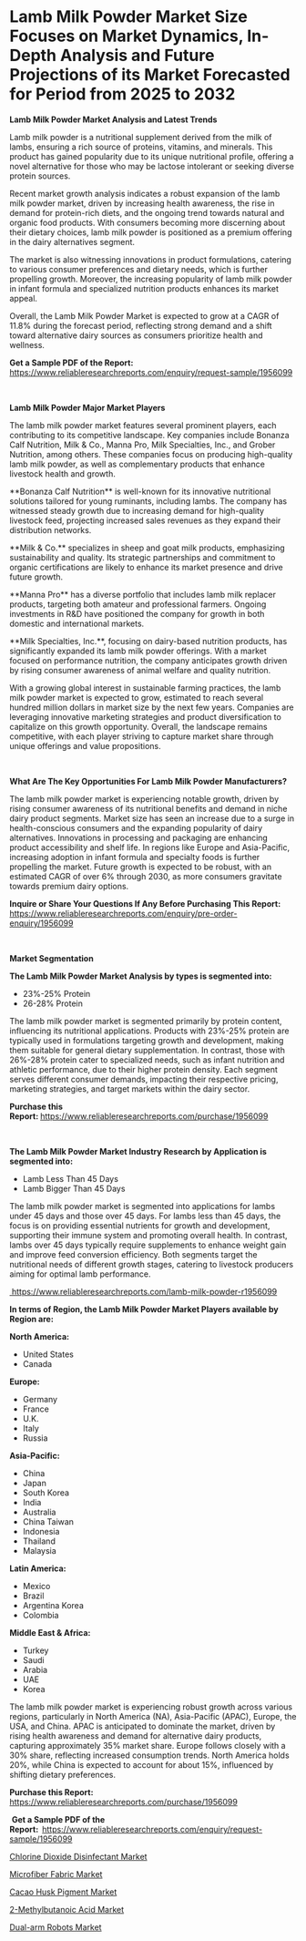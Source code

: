 <p><h1>Lamb Milk Powder Market Size Focuses on Market Dynamics, In-Depth Analysis and Future Projections of its Market Forecasted for Period from 2025 to 2032</h1></p><p><strong>Lamb Milk Powder Market Analysis and Latest Trends</strong></p>
<p><p>Lamb milk powder is a nutritional supplement derived from the milk of lambs, ensuring a rich source of proteins, vitamins, and minerals. This product has gained popularity due to its unique nutritional profile, offering a novel alternative for those who may be lactose intolerant or seeking diverse protein sources. </p><p>Recent market growth analysis indicates a robust expansion of the lamb milk powder market, driven by increasing health awareness, the rise in demand for protein-rich diets, and the ongoing trend towards natural and organic food products. With consumers becoming more discerning about their dietary choices, lamb milk powder is positioned as a premium offering in the dairy alternatives segment. </p><p>The market is also witnessing innovations in product formulations, catering to various consumer preferences and dietary needs, which is further propelling growth. Moreover, the increasing popularity of lamb milk powder in infant formula and specialized nutrition products enhances its market appeal. </p><p>Overall, the Lamb Milk Powder Market is expected to grow at a CAGR of 11.8% during the forecast period, reflecting strong demand and a shift toward alternative dairy sources as consumers prioritize health and wellness.</p></p>
<p><strong>Get a Sample PDF of the Report:&nbsp;</strong> <a href="https://www.reliableresearchreports.com/enquiry/request-sample/1956099?utm_campaign=114&utm_medium=2&utm_source=Github&utm_content=ia&utm_term=31012025&utm_id=lamb-milk-powder">https://www.reliableresearchreports.com/enquiry/request-sample/1956099</a></p>
<p>&nbsp;</p>
<p><strong>Lamb Milk Powder Major Market Players</strong></p>
<p><p>The lamb milk powder market features several prominent players, each contributing to its competitive landscape. Key companies include Bonanza Calf Nutrition, Milk & Co., Manna Pro, Milk Specialties, Inc., and Grober Nutrition, among others. These companies focus on producing high-quality lamb milk powder, as well as complementary products that enhance livestock health and growth.</p><p>**Bonanza Calf Nutrition** is well-known for its innovative nutritional solutions tailored for young ruminants, including lambs. The company has witnessed steady growth due to increasing demand for high-quality livestock feed, projecting increased sales revenues as they expand their distribution networks.</p><p>**Milk & Co.** specializes in sheep and goat milk products, emphasizing sustainability and quality. Its strategic partnerships and commitment to organic certifications are likely to enhance its market presence and drive future growth.</p><p>**Manna Pro** has a diverse portfolio that includes lamb milk replacer products, targeting both amateur and professional farmers. Ongoing investments in R&D have positioned the company for growth in both domestic and international markets.</p><p>**Milk Specialties, Inc.**, focusing on dairy-based nutrition products, has significantly expanded its lamb milk powder offerings. With a market focused on performance nutrition, the company anticipates growth driven by rising consumer awareness of animal welfare and quality nutrition.</p><p>With a growing global interest in sustainable farming practices, the lamb milk powder market is expected to grow, estimated to reach several hundred million dollars in market size by the next few years. Companies are leveraging innovative marketing strategies and product diversification to capitalize on this growth opportunity. Overall, the landscape remains competitive, with each player striving to capture market share through unique offerings and value propositions.</p></p>
<p>&nbsp;</p>
<p><strong>What Are The Key Opportunities For Lamb Milk Powder Manufacturers?</strong></p>
<p><p>The lamb milk powder market is experiencing notable growth, driven by rising consumer awareness of its nutritional benefits and demand in niche dairy product segments. Market size has seen an increase due to a surge in health-conscious consumers and the expanding popularity of dairy alternatives. Innovations in processing and packaging are enhancing product accessibility and shelf life. In regions like Europe and Asia-Pacific, increasing adoption in infant formula and specialty foods is further propelling the market. Future growth is expected to be robust, with an estimated CAGR of over 6% through 2030, as more consumers gravitate towards premium dairy options.</p></p>
<p><strong>Inquire or Share Your Questions If Any Before Purchasing This Report:</strong> <a href="https://www.reliableresearchreports.com/enquiry/pre-order-enquiry/1956099?utm_campaign=114&utm_medium=2&utm_source=Github&utm_content=ia&utm_term=31012025&utm_id=lamb-milk-powder">https://www.reliableresearchreports.com/enquiry/pre-order-enquiry/1956099</a></p>
<p>&nbsp;</p>
<p><strong>Market Segmentation</strong></p>
<p><strong>The Lamb Milk Powder Market Analysis by types is segmented into:</strong></p>
<p><ul><li>23%-25% Protein</li><li>26-28% Protein</li></ul></p>
<p><p>The lamb milk powder market is segmented primarily by protein content, influencing its nutritional applications. Products with 23%-25% protein are typically used in formulations targeting growth and development, making them suitable for general dietary supplementation. In contrast, those with 26%-28% protein cater to specialized needs, such as infant nutrition and athletic performance, due to their higher protein density. Each segment serves different consumer demands, impacting their respective pricing, marketing strategies, and target markets within the dairy sector.</p></p>
<p><strong>Purchase this Report:&nbsp;</strong><a href="https://www.reliableresearchreports.com/purchase/1956099?utm_campaign=114&utm_medium=2&utm_source=Github&utm_content=ia&utm_term=31012025&utm_id=lamb-milk-powder">https://www.reliableresearchreports.com/purchase/1956099</a></p>
<p>&nbsp;</p>
<p><strong>The Lamb Milk Powder Market Industry Research by Application is segmented into:</strong></p>
<p><ul><li>Lamb Less Than 45 Days</li><li>Lamb Bigger Than 45 Days</li></ul></p>
<p><p>The lamb milk powder market is segmented into applications for lambs under 45 days and those over 45 days. For lambs less than 45 days, the focus is on providing essential nutrients for growth and development, supporting their immune system and promoting overall health. In contrast, lambs over 45 days typically require supplements to enhance weight gain and improve feed conversion efficiency. Both segments target the nutritional needs of different growth stages, catering to livestock producers aiming for optimal lamb performance.</p></p>
<p><a href="https://www.reliableresearchreports.com/lamb-milk-powder-r1956099?utm_campaign=114&utm_medium=2&utm_source=Github&utm_content=ia&utm_term=31012025&utm_id=lamb-milk-powder">&nbsp;https://www.reliableresearchreports.com/lamb-milk-powder-r1956099</a></p>
<p><strong>In terms of Region, the Lamb Milk Powder Market Players available by Region are:</strong></p>
<p>
    <p> <strong> North America: </strong>
        <ul>
            <li>United States</li>
            <li>Canada</li>
        </ul>
        </p> 
    <p> <strong> Europe: </strong>
        <ul>
            <li>Germany</li>
            <li>France</li>
            <li>U.K.</li>
            <li>Italy</li>
            <li>Russia</li>
        </ul>
        </p> 
    <p> <strong> Asia-Pacific: </strong>
        <ul>
            <li>China</li>
            <li>Japan</li>
            <li>South Korea</li>
            <li>India</li>
            <li>Australia</li>
            <li>China Taiwan</li>
            <li>Indonesia</li>
            <li>Thailand</li>
            <li>Malaysia</li>
        </ul>
        </p> 
    <p> <strong> Latin America: </strong>
        <ul>
            <li>Mexico</li>
            <li>Brazil</li>
            <li>Argentina Korea</li>
            <li>Colombia</li>
        </ul>
        </p> 
    <p> <strong> Middle East & Africa: </strong>
        <ul>
            <li>Turkey</li>
            <li>Saudi</li>
            <li>Arabia</li>
            <li>UAE</li>
            <li>Korea</li>
        </ul>
    </p>
    </p>
<p><p>The lamb milk powder market is experiencing robust growth across various regions, particularly in North America (NA), Asia-Pacific (APAC), Europe, the USA, and China. APAC is anticipated to dominate the market, driven by rising health awareness and demand for alternative dairy products, capturing approximately 35% market share. Europe follows closely with a 30% share, reflecting increased consumption trends. North America holds 20%, while China is expected to account for about 15%, influenced by shifting dietary preferences.</p></p>
<p><strong>Purchase this Report: </strong><a href="https://www.reliableresearchreports.com/purchase/1956099?utm_campaign=114&utm_medium=2&utm_source=Github&utm_content=ia&utm_term=31012025&utm_id=lamb-milk-powder">https://www.reliableresearchreports.com/purchase/1956099</a></p>
<p>&nbsp;<strong>Get a Sample PDF of the Report:&nbsp;&nbsp;</strong><a href="https://www.reliableresearchreports.com/enquiry/request-sample/1956099?utm_campaign=114&utm_medium=2&utm_source=Github&utm_content=ia&utm_term=31012025&utm_id=lamb-milk-powder">https://www.reliableresearchreports.com/enquiry/request-sample/1956099</a></p>
<p><strong></strong></p>
<p><p><a href="https://github.com/alberthagorsuch/Market-Research-Report-List-1/blob/main/chlorine-dioxide-disinfectant-market.md?utm_campaign=114&utm_medium=2&utm_source=Github&utm_content=ia&utm_term=31012025&utm_id=lamb-milk-powder">Chlorine Dioxide Disinfectant Market</a></p><p><a href="https://github.com/donnettaletizia/Market-Research-Report-List-1/blob/main/microfiber-fabric-market.md?utm_campaign=114&utm_medium=2&utm_source=Github&utm_content=ia&utm_term=31012025&utm_id=lamb-milk-powder">Microfiber Fabric Market</a></p><p><a href="https://www.linkedin.com/pulse/cacao-husk-pigment-market-size-growth-trends-statistics-z3ufc?utm_campaign=114&utm_medium=2&utm_source=Github&utm_content=ia&utm_term=31012025&utm_id=lamb-milk-powder">Cacao Husk Pigment Market</a></p><p><a href="https://www.linkedin.com/pulse/global-2-methylbutanoic-acid-market-outlook-growth-trends-yybve?utm_campaign=114&utm_medium=2&utm_source=Github&utm_content=ia&utm_term=31012025&utm_id=lamb-milk-powder">2-Methylbutanoic Acid Market</a></p><p><a href="https://www.linkedin.com/pulse/future-revenue-market-insights-dual-arm-robots-industry-ncidc?utm_campaign=114&utm_medium=2&utm_source=Github&utm_content=ia&utm_term=31012025&utm_id=lamb-milk-powder">Dual-arm Robots Market</a></p></p>